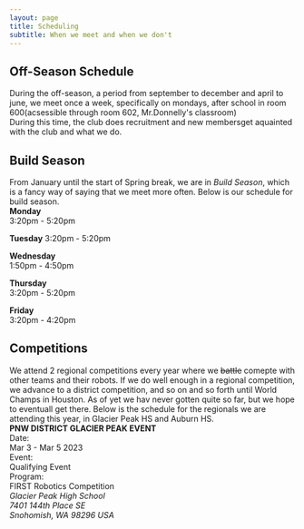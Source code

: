 ```yaml
---
layout: page
title: Scheduling
subtitle: When we meet and when we don't
---
```


## Off-Season Schedule  
During the off-season, a period from september to december and april to june, we meet once a week, specifically on mondays, after school in room 600(acsessible through room 602, Mr.Donnelly's classroom)  
During this time, the club does recruitment and new membersget aquainted with the club and what we do.  

## Build Season  
From January until the start of Spring break, we are in *Build Season*, which is a fancy way of saying that we meet more often. Below is our schedule for build season.  
**Monday**  
3:20pm - 5:20pm

**Tuesday**
3:20pm - 5:20pm

**Wednesday**  
1:50pm - 4:50pm

**Thursday**  
3:20pm - 5:20pm

**Friday**  
3:20pm - 4:20pm  

## Competitions  
We attend 2 regional competitions every year where we ~~battle~~ comepte with other teams and their robots. If we do well enough in a regional competition, we advance to a district competition, and so on and so forth until World Champs in Houston. As of yet we hav never gotten quite so far, but we hope to eventuall get there. Below is the schedule for the regionals we are attending this year, in Glacier Peak HS and Auburn HS.  
**PNW DISTRICT GLACIER PEAK EVENT**  
Date:  
Mar 3 - Mar 5 2023  
Event:  
Qualifying Event  
Program:  
FIRST Robotics Competition  
*Glacier Peak High School  
7401 144th Place SE  
Snohomish, WA 98296 USA*    
